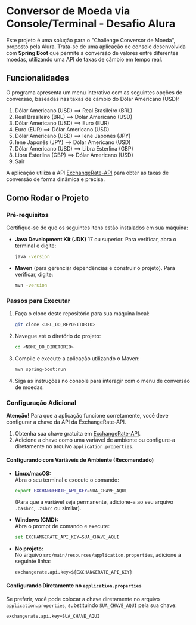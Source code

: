 # Conversor de Moeda via Console/Terminal - Desafio Alura

Este projeto é uma solução para o "Challenge Conversor de Moeda", proposto pela Alura. Trata-se de uma aplicação de console desenvolvida com **Spring Boot** que permite a conversão de valores entre diferentes moedas, utilizando uma API de taxas de câmbio em tempo real.

## Funcionalidades

O programa apresenta um menu interativo com as seguintes opções de conversão, baseadas nas taxas de câmbio do Dólar Americano (USD):

1. Dólar Americano (USD) ==> Real Brasileiro (BRL)
2. Real Brasileiro (BRL) ==> Dólar Americano (USD)
3. Dólar Americano (USD) ==> Euro (EUR)
4. Euro (EUR) ==> Dólar Americano (USD)
5. Dólar Americano (USD) ==> Iene Japonês (JPY)
6. Iene Japonês (JPY) ==> Dólar Americano (USD)
7. Dólar Americano (USD) ==> Libra Esterlina (GBP)
8. Libra Esterlina (GBP) ==> Dólar Americano (USD)
9. Sair

A aplicação utiliza a API [ExchangeRate-API](https://www.exchangerate-api.com/) para obter as taxas de conversão de forma dinâmica e precisa.

## Como Rodar o Projeto

### Pré-requisitos

Certifique-se de que os seguintes itens estão instalados em sua máquina:
- **Java Development Kit (JDK)** 17 ou superior. Para verificar, abra o terminal e digite:
  ```bash
  java -version
  ```

- **Maven** (para gerenciar dependências e construir o projeto). Para verificar, digite:
  ```bash
  mvn -version
  ```

### Passos para Executar

1. Faça o clone deste repositório para sua máquina local:
   ```bash
   git clone <URL_DO_REPOSITORIO>
   ```
2. Navegue até o diretório do projeto:
   ```bash
   cd <NOME_DO_DIRETORIO>
   ```
3. Compile e execute a aplicação utilizando o Maven:
   ```bash
   mvn spring-boot:run
   ```
4. Siga as instruções no console para interagir com o menu de conversão de moedas.

### Configuração Adicional

**Atenção!** Para que a aplicação funcione corretamente, você deve configurar a chave da API da ExchangeRate-API.

1. Obtenha sua chave gratuita em [ExchangeRate-API](https://www.exchangerate-api.com/).
2. Adicione a chave como uma variável de ambiente ou configure-a diretamente no arquivo `application.properties`.

#### Configurando com Variáveis de Ambiente (Recomendado)

* **Linux/macOS:**  
  Abra o seu terminal e execute o comando:

  ```bash
  export EXCHANGERATE_API_KEY=SUA_CHAVE_AQUI
  ```

  (Para que a variável seja permanente, adicione-a ao seu arquivo `.bashrc`, `.zshrc` ou similar).

* **Windows (CMD):**  
  Abra o prompt de comando e execute:

  ```bash
  set EXCHANGERATE_API_KEY=SUA_CHAVE_AQUI
  ```

* **No projeto:**  
  No arquivo `src/main/resources/application.properties`, adicione a seguinte linha:

  ```properties
  exchangerate.api.key=${EXCHANGERATE_API_KEY}
  ```

#### Configurando Diretamente no `application.properties`

Se preferir, você pode colocar a chave diretamente no arquivo `application.properties`, substituindo `SUA_CHAVE_AQUI` pela sua chave:

```properties
exchangerate.api.key=SUA_CHAVE_AQUI
```
